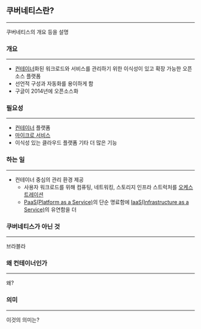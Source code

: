 ## 쿠버네티스란?
---
쿠버네티스의 개요 등을 설명

### 개요
---
- [컨테이너](/docs/words/container.md)화된 워크로드와 서비스를 관리하기 위한 이식성이 있고 확장 가능한 오픈소스 플랫폼
- 선언적 구성과 자동화를 용이하게 함
- 구글이 2014년에 오픈소스화

### 필요성
---
- [컨테이너](/docs/words/container.md) 플랫폼
- [마이크로 서비스](/docs/words/microservice.md)
- 이식성 있는 클라우드 플랫폼 기타 더 많은 기능

### 하는 일
---
- 컨테이너 중심의 관리 환경 제공
  - 사용자 워크로드를 위해 컴퓨팅, 네트워킹, 스토리지 인프라 스트럭처를 [오케스트레이션](/docs/words/orchestration.md)
  - [PaaS(Platform as a Service)](/docs/words/paas.md)의 단순 명료함에 [IaaS(Infrastructure as a Service)](/docs/words/iaas.md)의 유연함을 더

### 쿠버네티스가 아닌 것
---
브라블라

### 왜 컨테이너인가
---
왜?

### 의미
---
이것의 의미는?
